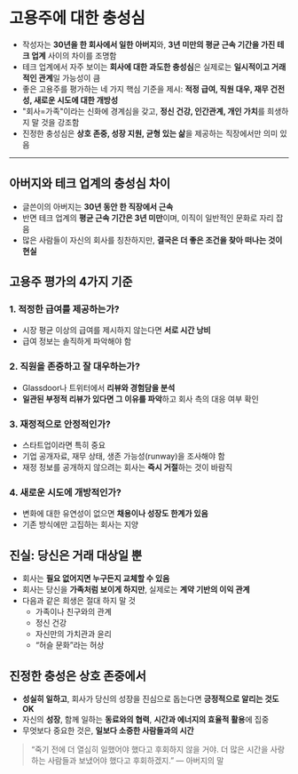 # 고용주에 대한 충성심


* 작성자는 **30년을 한 회사에서 일한 아버지**와, **3년 미만의 평균 근속 기간을 가진 테크 업계** 사이의 차이를 조명함
* 테크 업계에서 자주 보이는 **회사에 대한 과도한 충성심**은 실제로는 **일시적이고 거래적인 관계**일 가능성이 큼
* 좋은 고용주를 평가하는 네 가지 핵심 기준을 제시: **적정 급여, 직원 대우, 재무 건전성, 새로운 시도에 대한 개방성**
* "회사=가족"이라는 신화에 경계심을 갖고, **정신 건강, 인간관계, 개인 가치**를 희생하지 말 것을 강조함
* 진정한 충성심은 **상호 존중, 성장 지원, 균형 있는 삶**을 제공하는 직장에서만 의미 있음

---

아버지와 테크 업계의 충성심 차이
------------------

* 글쓴이의 아버지는 **30년 동안 한 직장에서 근속**
* 반면 테크 업계의 **평균 근속 기간은 3년 미만**이며, 이직이 일반적인 문화로 자리 잡음
* 많은 사람들이 자신의 회사를 칭찬하지만, **결국은 더 좋은 조건을 찾아 떠나는 것이 현실**

고용주 평가의 4가지 기준
--------------

### 1. **적정한 급여를 제공하는가?**

* 시장 평균 이상의 급여를 제시하지 않는다면 **서로 시간 낭비**
* 급여 정보는 솔직하게 파악해야 함

### 2. **직원을 존중하고 잘 대우하는가?**

* Glassdoor나 트위터에서 **리뷰와 경험담을 분석**
* **일관된 부정적 리뷰가 있다면 그 이유를 파악**하고 회사 측의 대응 여부 확인

### 3. **재정적으로 안정적인가?**

* 스타트업이라면 특히 중요
* 기업 공개자료, 재무 상태, 생존 가능성(runway)을 조사해야 함
* 재정 정보를 공개하지 않으려는 회사는 **즉시 거절**하는 것이 바람직

### 4. **새로운 시도에 개방적인가?**

* 변화에 대한 유연성이 없으면 **채용이나 성장도 한계가 있음**
* 기존 방식에만 고집하는 회사는 지양

진실: 당신은 거래 대상일 뿐
----------------

* 회사는 **필요 없어지면 누구든지 교체할 수 있음**
* 회사는 당신을 **가족처럼 보이게 하지만**, 실제로는 **계약 기반의 이익 관계**
* 다음과 같은 희생은 절대 하지 말 것
  + 가족이나 친구와의 관계
  + 정신 건강
  + 자신만의 가치관과 윤리
  + “허슬 문화”라는 허상

진정한 충성은 상호 존중에서
---------------

* **성실히 일하고**, 회사가 당신의 성장을 진심으로 돕는다면 **긍정적으로 알리는 것도 OK**
* 자신의 **성장**, 함께 일하는 **동료와의 협력**, **시간과 에너지의 효율적 활용**에 집중
* 무엇보다 중요한 것은, **일보다 소중한 사람들과의 시간**

> “죽기 전에 더 열심히 일했어야 했다고 후회하지 않을 거야. 더 많은 시간을 사랑하는 사람들과 보냈어야 했다고 후회하겠지.” — 아버지의 말

